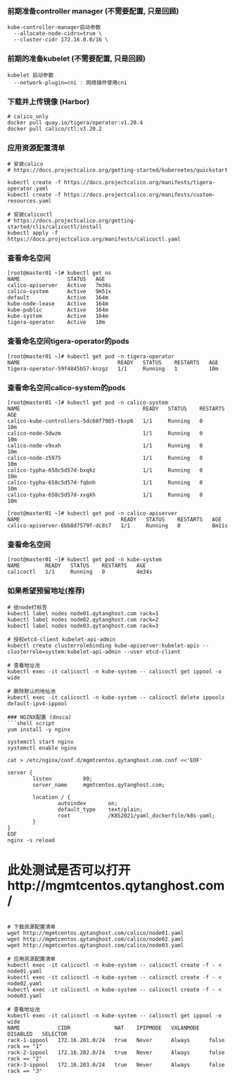 ### 前期准备controller manager (不需要配置, 只是回顾)
```shell script
kube-controller-manager启动参数
  --allocate-node-cidrs=true \
  --cluster-cidr 172.16.0.0/16 \
```

### 前期的准备kubelet (不需要配置, 只是回顾)
```shell script
kubelet 启动参数
  --network-plugin=cni : 网络插件使用cni
```

### 下载并上传镜像 (Harbor)
```shell script
# calico_only
docker pull quay.io/tigera/operator:v1.20.4
docker pull calico/ctl:v3.20.2
```

### 应用资源配置清单
```shell script
# 安装calico
# https://docs.projectcalico.org/getting-started/kubernetes/quickstart

kubectl create -f https://docs.projectcalico.org/manifests/tigera-operator.yaml
kubectl create -f https://docs.projectcalico.org/manifests/custom-resources.yaml

# 安装calicoctl
# https://docs.projectcalico.org/getting-started/clis/calicoctl/install
kubectl apply -f https://docs.projectcalico.org/manifests/calicoctl.yaml
```

### 查看命名空间
```shell script
[root@master01 ~]# kubectl get ns
NAME               STATUS   AGE
calico-apiserver   Active   7m36s
calico-system      Active   9m51s
default            Active   164m
kube-node-lease    Active   164m
kube-public        Active   164m
kube-system        Active   164m
tigera-operator    Active   10m

```

### 查看命名空间tigera-operator的pods
```shell script
[root@master01 ~]# kubectl get pod -n tigera-operator
NAME                               READY   STATUS    RESTARTS   AGE
tigera-operator-59f4845b57-knzgz   1/1     Running   1          10m

```

### 查看命名空间calico-system的pods
```shell script
[root@master01 ~]# kubectl get pod -n calico-system
NAME                                       READY   STATUS    RESTARTS   AGE
calico-kube-controllers-5dc68f7985-tkxp6   1/1     Running   0          10m
calico-node-5dwzm                          1/1     Running   0          10m
calico-node-v9xxh                          1/1     Running   0          10m
calico-node-z5975                          1/1     Running   0          10m
calico-typha-658c5d57d-bxqkz               1/1     Running   0          10m
calico-typha-658c5d57d-fqbnh               1/1     Running   0          10m
calico-typha-658c5d57d-xvgkh               1/1     Running   0          10m

[root@master01 ~]# kubectl get pod -n calico-apiserver
NAME                                READY   STATUS    RESTARTS   AGE
calico-apiserver-6bb8d7579f-dc8s7   1/1     Running   0          8m11s

```

### 查看命名空间
```shell script
[root@master01 ~]# kubectl get pod -n kube-system
NAME        READY   STATUS    RESTARTS   AGE
calicoctl   1/1     Running   0          4m34s
```

### 如果希望预留地址(推荐)
```shell script
# 给node打标签
kubectl label nodes node01.qytanghost.com rack=1
kubectl label nodes node02.qytanghost.com rack=2
kubectl label nodes node03.qytanghost.com rack=3

# 授权etcd-client kubelet-api-admin 
kubectl create clusterrolebinding kube-apiserver:kubelet-apis --clusterrole=system:kubelet-api-admin --user etcd-client

# 查看地址池
kubectl exec -it calicoctl -n kube-system -- calicoctl get ippool -o wide

# 删除默认的地址池
kubectl exec -it calicoctl -n kube-system -- calicoctl delete ippools default-ipv4-ippool

### NGINX配置 (dnsca)
```shell script
yum install -y nginx

systemctl start nginx
systemctl enable nginx

cat > /etc/nginx/conf.d/mgmtcentos.qytanghost.com.conf <<'EOF'

server {
        listen          80;
        server_name     mgmtcentos.qytanghost.com;

        location / {
                autoindex       on;
                default_type    text/plain;
                root            /K8S2021/yaml_dockerfile/k8s-yaml;
        }
}
EOF
nginx -s reload
```

# 此处测试是否可以打开http://mgmtcentos.qytanghost.com/
```

# 下载资源配置清单
wget http://mgmtcentos.qytanghost.com/calico/node01.yaml
wget http://mgmtcentos.qytanghost.com/calico/node02.yaml
wget http://mgmtcentos.qytanghost.com/calico/node03.yaml

# 应用资源配置清单
kubectl exec -it calicoctl -n kube-system -- calicoctl create -f - < node01.yaml
kubectl exec -it calicoctl -n kube-system -- calicoctl create -f - < node02.yaml
kubectl exec -it calicoctl -n kube-system -- calicoctl create -f - < node03.yaml

# 查看地址池
kubectl exec -it calicoctl -n kube-system -- calicoctl get ippool -o wide
NAME            CIDR              NAT    IPIPMODE   VXLANMODE   DISABLED   SELECTOR      
rack-1-ippool   172.16.201.0/24   true   Never      Always      false      rack == "1"   
rack-2-ippool   172.16.202.0/24   true   Never      Always      false      rack == "2"   
rack-3-ippool   172.16.203.0/24   true   Never      Always      false      rack == "3"   
```
